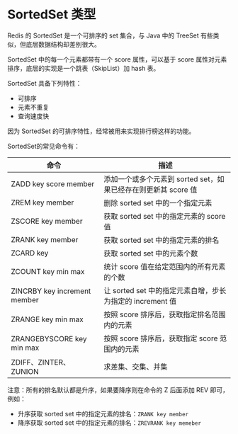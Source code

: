 # SortedSet 类型

Redis 的 SortedSet 是一个可排序的 set 集合，与 Java 中的 TreeSet 有些类似，但底层数据结构却差别很大。

SortedSet 中的每一个元素都带有一个 score 属性，可以基于 score 属性对元素排序，底层的实现是一个跳表（SkipList）加 hash 表。

SortedSet 具备下列特性：
- 可排序
- 元素不重复
- 查询速度快

因为 SortedSet 的可排序特性，经常被用来实现排行榜这样的功能。

SortedSet的常见命令有：

| 命令                         | 描述                                                     |
|------------------------------|----------------------------------------------------------|
| ZADD key score member        | 添加一个或多个元素到 sorted set，如果已经存在则更新其 score 值 |
| ZREM key member              | 删除 sorted set 中的一个指定元素                             |
| ZSCORE key member            | 获取 sorted set 中的指定元素的 score 值                        |
| ZRANK key member             | 获取 sorted set 中的指定元素的排名                           |
| ZCARD key                    | 获取 sorted set 中的元素个数                                 |
| ZCOUNT key min max           | 统计 score 值在给定范围内的所有元素的个数                   |
| ZINCRBY key increment member| 让 sorted set 中的指定元素自增，步长为指定的 increment 值     |
| ZRANGE key min max           | 按照 score 排序后，获取指定排名范围内的元素                 |
| ZRANGEBYSCORE key min max   | 按照 score 排序后，获取指定 score 范围内的元素               |
| ZDIFF、ZINTER、ZUNION        | 求差集、交集、并集                                         |





注意：所有的排名默认都是升序，如果要降序则在命令的 Z 后面添加 REV 即可，例如：
- 升序获取 sorted set 中的指定元素的排名：`ZRANK key member`
- 降序获取 sorted set 中的指定元素的排名：`ZREVRANK key memeber`

